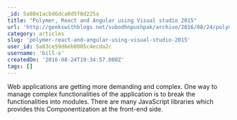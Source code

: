 ```yaml
---
_id: 5a88e1acbd6dca0d5f0d225a
title: "Polymer, React and Angular using Visual studio 2015"
url: 'http://geekswithblogs.net/subodhnpushpak/archive/2016/08/24/polymer-react-and-angular-using-visual-studio-2015.aspx'
category: articles
slug: 'polymer-react-and-angular-using-visual-studio-2015'
user_id: 5a83ce59d6eb0005c4ecda2c
username: 'bill-s'
createdOn: '2016-08-24T19:34:57.000Z'
tags: []
---
```


Web applications are getting more demanding and complex. One way to manage complex functionalities of the application is to break the functionalities into modules. There are many JavaScript libraries which provides this Componentization at the front-end side.
